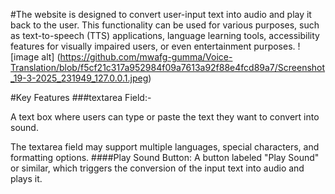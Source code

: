 #The website is designed to convert user-input text into audio and play it back to the user. This functionality can be used for various purposes,
such as text-to-speech (TTS) applications, language learning tools, accessibility features for visually impaired users, or even entertainment purposes.
![image alt] (https://github.com/mwafg-gumma/Voice-Translation/blob/f5cf21c317a952984f09a7613a92f88e4fcd89a7/Screenshot_19-3-2025_231949_127.0.0.1.jpeg)

#Key Features
###textarea Field:-

A text box where users can type or paste the text they want to convert into sound.

The textarea field may support multiple languages, special characters, and formatting options.
####Play Sound Button:
A button labeled "Play Sound" or similar, which triggers the conversion of the input text into audio and plays it.
